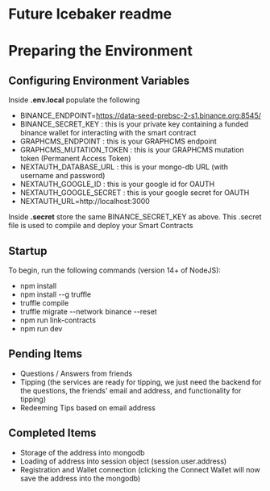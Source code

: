 # Future Icebaker readme

# Preparing the Environment
## Configuring Environment Variables
Inside __.env.local__ populate the following  
- BINANCE_ENDPOINT=https://data-seed-prebsc-2-s1.binance.org:8545/
- BINANCE_SECRET_KEY : this is your private key containing a funded binance wallet for interacting with the smart contract
- GRAPHCMS_ENDPOINT : this is your GRAPHCMS endpoint
- GRAPHCMS_MUTATION_TOKEN : this is your GRAPHCMS mutation token (Permanent Access Token)
- NEXTAUTH_DATABASE_URL : this is your mongo-db URL (with username and password)
- NEXTAUTH_GOOGLE_ID : this is your google id for OAUTH
- NEXTAUTH_GOOGLE_SECRET : this is your google secret for OAUTH
- NEXTAUTH_URL=http://localhost:3000

Inside __.secret__ store the same BINANCE_SECRET_KEY as above. This .secret file is used to compile and deploy your Smart Contracts

## Startup
To begin, run the following commands (version 14+ of NodeJS):
- npm install
- npm install --g truffle
- truffle compile
- truffle migrate --network binance --reset
- npm run link-contracts
- npm run dev

## Pending Items
- Questions / Answers from friends
- Tipping (the services are ready for tipping, we just need the backend for the questions, the friends' email and address, and functionality for tipping)
- Redeeming Tips based on email address

## Completed Items
- Storage of the address into mongodb
- Loading of address into session object (session.user.address)
- Registration and Wallet connection (clicking the Connect Wallet will now save the address into the mongodb)

